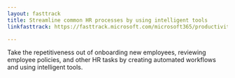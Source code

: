 ```yaml
---
layout: fasttrack
title: Streamline common HR processes by using intelligent tools
linkfasttrack: https://fasttrack.microsoft.com/microsoft365/productivitylibrary/Streamline-common-HR-processes-by-using-intelligent-tools 

---
```

Take the repetitiveness out of onboarding new employees, reviewing employee policies, and other HR tasks by creating automated workflows and using intelligent tools.